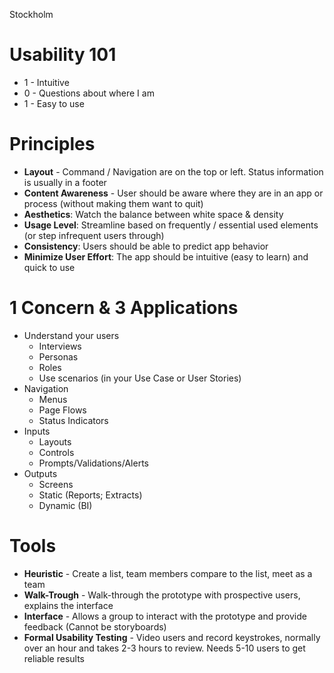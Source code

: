 Stockholm
# Usability 101
- 1 - Intuitive
- 0 - Questions about where I am
- 1 - Easy to use

# Principles
- **Layout** - Command / Navigation are on the top or left. Status information is usually in a footer
- **Content Awareness** - User should be aware where they are in an app or process (without making them want to quit)
- **Aesthetics**: Watch the balance between white space & density
- **Usage Level**: Streamline based on frequently / essential used elements (or step infrequent users through)
- **Consistency**: Users should be able to predict app behavior
- **Minimize User Effort**: The app should be intuitive (easy to learn) and quick to use

# 1 Concern & 3 Applications
- Understand your users
	- Interviews
	- Personas
	- Roles
	- Use scenarios (in your Use Case or User Stories)
- Navigation
	- Menus
	- Page Flows
	- Status Indicators
- Inputs
	- Layouts
	- Controls
	- Prompts/Validations/Alerts
- Outputs
	- Screens
	- Static (Reports; Extracts)
	- Dynamic (BI)

# Tools
- **Heuristic** - Create a list, team members compare to the list, meet as a team
- **Walk-Trough** - Walk-through the prototype with prospective users, explains the interface
- **Interface** - Allows a group to interact with the prototype and provide feedback (Cannot be storyboards)
- **Formal Usability Testing** - Video users and record keystrokes, normally over an hour and takes 2-3 hours to review. Needs 5-10 users to get reliable results


